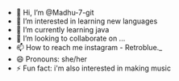 - 👋 Hi, I’m @Madhu-7-git
- 👀 I’m interested in learning new languages
- 🌱 I’m currently learning java
- 💞️ I’m looking to collaborate on ...
- 📫 How to reach me instagram - Retroblue._
- 😄 Pronouns: she/her
- ⚡ Fun fact: i'm also interested in making music

<!---
Madhu-7-git/Madhu-7-git is a ✨ special ✨ repository because its `README.md` (this file) appears on your GitHub profile.
You can click the Preview link to take a look at your changes.
--->

